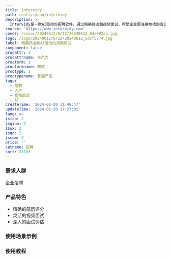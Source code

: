 ```yaml
---
title: Intervidy
path: renliziyuan/intervidy
description: >-
  Intervidy是一款AI驱动的招聘软件，通过精确筛选和视频面试，帮助企业更准确地找到合适的候选人。通过AI分析候选人的简历，提供详细的评分和原因解释。候选人可以随时完成交互式的视频面试，而AI则提供深入的评估和反馈。Intervidy不仅仅是为了填补职位空缺，更是为了找到团队的完美配合。
source: 'https://www.intervidy.com'
cover: /cover/20240612/6/12/20240612_64a992aa.jpg
logo: /logo/20240612/6/12/20240612_5dcf5774.jpg
label: 精确筛选和AI驱动的视频面试
component: false
procattr: 1
procattrname: 生产力
procform: 1
procformname: 网站
proctype: 1
proctypename: 普通产品
tags:
  - 招聘
  - 人才
  - 视频面试
  - AI
createTime: '2024-02-20 11:48:47'
updateTime: '2024-02-20 17:27:02'
lang: en
isicp: 2
isqian: 2
iswx: 2
isqq: 2
iscom: 2
price: ''
catname: 招聘
sort: 28163
---
```




### 需求人群
企业招聘

### 产品特色
- 精确的简历评分
- 灵活的视频面试
- 深入的面试评估

### 使用场景示例


### 使用教程


  
